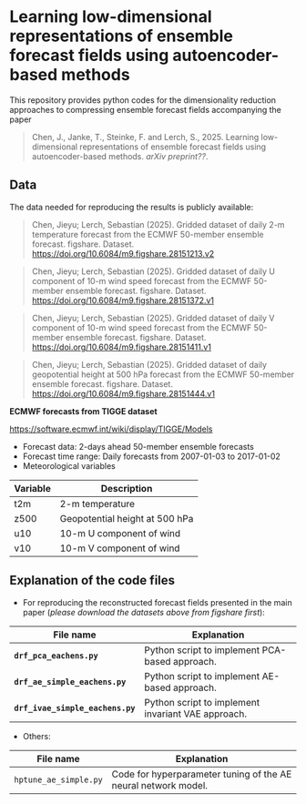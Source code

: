 # Learning low-dimensional representations of ensemble forecast fields using autoencoder-based methods

This repository provides python codes for the dimensionality reduction approaches to compressing ensemble forecast fields accompanying the paper

> Chen, J., Janke, T., Steinke, F. and Lerch, S., 2025. Learning low-dimensional representations of ensemble forecast fields using autoencoder-based methods. *arXiv preprint??*.


## Data

The data needed for reproducing the results is publicly available:

> Chen, Jieyu; Lerch, Sebastian (2025). Gridded dataset of daily 2-m temperature forecast from the ECMWF 50-member ensemble forecast. figshare. Dataset. https://doi.org/10.6084/m9.figshare.28151213.v2

> Chen, Jieyu; Lerch, Sebastian (2025). Gridded dataset of daily U component of 10-m wind speed forecast from the ECMWF 50-member ensemble forecast. figshare. Dataset. https://doi.org/10.6084/m9.figshare.28151372.v1

> Chen, Jieyu; Lerch, Sebastian (2025). Gridded dataset of daily V component of 10-m wind speed forecast from the ECMWF 50-member ensemble forecast. figshare. Dataset. https://doi.org/10.6084/m9.figshare.28151411.v1

> Chen, Jieyu; Lerch, Sebastian (2025). Gridded dataset of daily geopotential height at 500 hPa forecast from the ECMWF 50-member ensemble forecast. figshare. Dataset. https://doi.org/10.6084/m9.figshare.28151444.v1


**ECMWF forecasts from TIGGE dataset**

https://software.ecmwf.int/wiki/display/TIGGE/Models

- Forecast data: 2-days ahead 50-member ensemble forecasts
- Forecast time range: Daily forecasts from 2007-01-03 to 2017-01-02
- Meteorological variables

|Variable| Description|
|-------------|---------------|
|t2m| 2-m temperature|
|z500| Geopotential height at 500 hPa|
|u10| 10-m U component of wind|
|v10| 10-m V component of wind|

## Explanation of the code files

- For reproducing the reconstructed forecast fields presented in the main paper (*please download the datasets above from figshare first*):

|File name| Explanation |
|-------------|---------------|
|**`drf_pca_eachens.py`**| Python script to implement PCA-based approach. |
|**`drf_ae_simple_eachens.py`**| Python script to implement AE-based approach. |
|**`drf_ivae_simple_eachens.py`**| Python script to implement invariant VAE approach. |

- Others:

|File name| Explanation |
|-------------|---------------|
|`hptune_ae_simple.py`| Code for hyperparameter tuning of the AE neural network model. |
